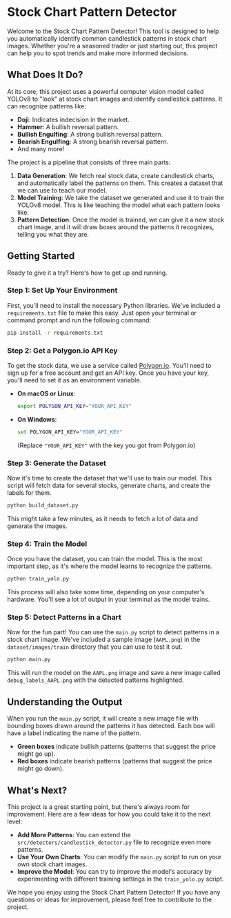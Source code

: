 # Stock Chart Pattern Detector

Welcome to the Stock Chart Pattern Detector! This tool is designed to help you automatically identify common candlestick patterns in stock chart images. Whether you're a seasoned trader or just starting out, this project can help you to spot trends and make more informed decisions.

## What Does It Do?

At its core, this project uses a powerful computer vision model called YOLOv8 to "look" at stock chart images and identify candlestick patterns. It can recognize patterns like:

*   **Doji**: Indicates indecision in the market.
*   **Hammer**: A bullish reversal pattern.
*   **Bullish Engulfing**: A strong bullish reversal pattern.
*   **Bearish Engulfing**: A strong bearish reversal pattern.
*   And many more!

The project is a pipeline that consists of three main parts:

1.  **Data Generation**: We fetch real stock data, create candlestick charts, and automatically label the patterns on them. This creates a dataset that we can use to teach our model.
2.  **Model Training**: We take the dataset we generated and use it to train the YOLOv8 model. This is like teaching the model what each pattern looks like.
3.  **Pattern Detection**: Once the model is trained, we can give it a new stock chart image, and it will draw boxes around the patterns it recognizes, telling you what they are.

## Getting Started

Ready to give it a try? Here's how to get up and running.

### Step 1: Set Up Your Environment

First, you'll need to install the necessary Python libraries. We've included a `requirements.txt` file to make this easy. Just open your terminal or command prompt and run the following command:

```bash
pip install -r requirements.txt
```

### Step 2: Get a Polygon.io API Key

To get the stock data, we use a service called [Polygon.io](https://polygon.io/). You'll need to sign up for a free account and get an API key. Once you have your key, you'll need to set it as an environment variable.

*   **On macOS or Linux**:
    ```bash
    export POLYGON_API_KEY="YOUR_API_KEY"
    ```
*   **On Windows**:
    ```bash
    set POLYGON_API_KEY="YOUR_API_KEY"
    ```

    (Replace `"YOUR_API_KEY"` with the key you got from Polygon.io)

### Step 3: Generate the Dataset

Now it's time to create the dataset that we'll use to train our model. This script will fetch data for several stocks, generate charts, and create the labels for them.

```bash
python build_dataset.py
```

This might take a few minutes, as it needs to fetch a lot of data and generate the images.

### Step 4: Train the Model

Once you have the dataset, you can train the model. This is the most important step, as it's where the model learns to recognize the patterns.

```bash
python train_yolo.py
```

This process will also take some time, depending on your computer's hardware. You'll see a lot of output in your terminal as the model trains.

### Step 5: Detect Patterns in a Chart

Now for the fun part! You can use the `main.py` script to detect patterns in a stock chart image. We've included a sample image (`AAPL.png`) in the `dataset/images/train` directory that you can use to test it out.

```bash
python main.py
```

This will run the model on the `AAPL.png` image and save a new image called `debug_labels_AAPL.png` with the detected patterns highlighted.

## Understanding the Output

When you run the `main.py` script, it will create a new image file with bounding boxes drawn around the patterns it has detected. Each box will have a label indicating the name of the pattern.

*   **Green boxes** indicate bullish patterns (patterns that suggest the price might go up).
*   **Red boxes** indicate bearish patterns (patterns that suggest the price might go down).

## What's Next?

This project is a great starting point, but there's always room for improvement. Here are a few ideas for how you could take it to the next level:

*   **Add More Patterns**: You can extend the `src/detectors/candlestick_detector.py` file to recognize even more patterns.
*   **Use Your Own Charts**: You can modify the `main.py` script to run on your own stock chart images.
*   **Improve the Model**: You can try to improve the model's accuracy by experimenting with different training settings in the `train_yolo.py` script.

We hope you enjoy using the Stock Chart Pattern Detector! If you have any questions or ideas for improvement, please feel free to contribute to the project.
